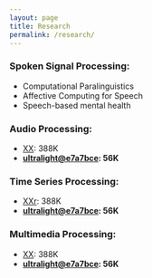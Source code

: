 ```yaml
---
layout: page
title: Research
permalink: /research/
---
```


### Spoken Signal Processing:

- Computational Paralinguistics
- Affective Computing for Speech
- Speech-based mental health

### Audio Processing:

- [XX](https://github.com/jekyll/minima/tree/2863624b903b17f838d6ce8d2f77900fa9d3c864): 388K
- **[ultralight@e7a7bce](https://github.com/kotet/ultralight/tree/e7a7bce911eed44bf4d1d1818b118cee67a3f538): 56K**


### Time Series Processing:

- [XXr](https://github.com/jekyll/minima/tree/2863624b903b17f838d6ce8d2f77900fa9d3c864): 388K
- **[ultralight@e7a7bce](https://github.com/kotet/ultralight/tree/e7a7bce911eed44bf4d1d1818b118cee67a3f538): 56K**

### Multimedia Processing:

- [XX](https://github.com/jekyll/minima/tree/2863624b903b17f838d6ce8d2f77900fa9d3c864): 388K
- **[ultralight@e7a7bce](https://github.com/kotet/ultralight/tree/e7a7bce911eed44bf4d1d1818b118cee67a3f538): 56K**
